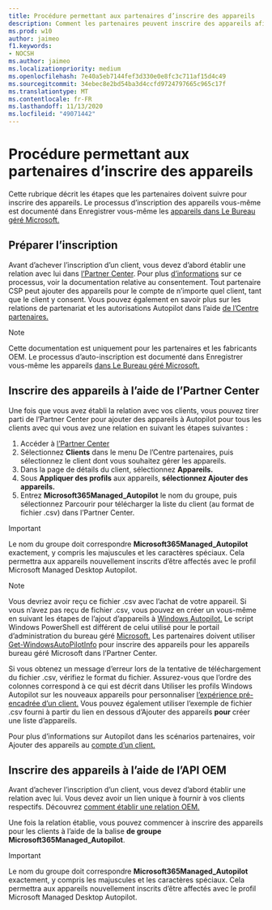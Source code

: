 ```yaml
---
title: Procédure permettant aux partenaires d’inscrire des appareils
description: Comment les partenaires peuvent inscrire des appareils afin qu’ils soient gérés par Bureau géré Microsoft
ms.prod: w10
author: jaimeo
f1.keywords:
- NOCSH
ms.author: jaimeo
ms.localizationpriority: medium
ms.openlocfilehash: 7e40a5eb7144fef3d330e0e8fc3c711af15d4c49
ms.sourcegitcommit: 34ebec8e2bd54ba3d4ccfd9724797665c965c17f
ms.translationtype: MT
ms.contentlocale: fr-FR
ms.lasthandoff: 11/13/2020
ms.locfileid: "49071442"
---
```

# <a name="steps-for-partners-to-register-devices"></a>Procédure permettant aux partenaires d’inscrire des appareils


Cette rubrique décrit les étapes que les partenaires doivent suivre pour inscrire des appareils. Le processus d’inscription des appareils vous-même est documenté dans Enregistrer vous-même les [appareils dans Le Bureau géré Microsoft.](register-devices-self.md)



## <a name="prepare-for-registration"></a>Préparer l’inscription 
Avant d’achever l’inscription d’un client, vous devez d’abord établir une relation avec lui dans [l’Partner Center](https://partner.microsoft.com/dashboard). Pour plus [d’informations](https://docs.microsoft.com/windows/deployment/windows-autopilot/registration-auth#csp-authorization) sur ce processus, voir la documentation relative au consentement. Tout partenaire CSP peut ajouter des appareils pour le compte de n’importe quel client, tant que le client y consent. Vous pouvez également en savoir plus sur les relations de partenariat et les autorisations Autopilot dans l’aide [de l’Centre partenaires.](https://docs.microsoft.com/partner-center/customers_revoke_admin_privileges#windows-autopilot)


> [!NOTE]
> Cette documentation est uniquement pour les partenaires et les fabricants OEM. Le processus d’auto-inscription est documenté dans Enregistrer vous-même les appareils [dans Le Bureau géré Microsoft.](register-devices-self.md)


## <a name="register-devices-by-using-partner-center"></a>Inscrire des appareils à l’aide de l’Partner Center

Une fois que vous avez établi la relation avec vos clients, vous pouvez tirer parti de l’Partner Center pour ajouter des appareils à Autopilot pour tous les clients avec qui vous avez une relation en suivant les étapes suivantes :

1. Accéder à [l’Partner Center](https://partner.microsoft.com/dashboard)
2. Sélectionnez **Clients** dans le menu De l’Centre partenaires, puis sélectionnez le client dont vous souhaitez gérer les appareils.
3. Dans la page de détails du client, sélectionnez **Appareils.**
4. Sous **Appliquer des profils** aux appareils, **sélectionnez Ajouter des appareils.**
5. Entrez **Microsoft365Managed_Autopilot** le nom du groupe,  puis sélectionnez Parcourir pour télécharger la liste du client (au format de fichier .csv) dans l’Partner Center.


> [!IMPORTANT]
> Le nom du groupe doit correspondre **Microsoft365Managed_Autopilot** exactement, y compris les majuscules et les caractères spéciaux. Cela permettra aux appareils nouvellement inscrits d’être affectés avec le profil Microsoft Managed Desktop Autopilot.

>[!NOTE]
> Vous devriez avoir reçu ce fichier .csv avec l’achat de votre appareil. Si vous n’avez pas reçu de fichier .csv, vous pouvez en créer un vous-même en suivant les étapes de l’ajout d’appareils à [Windows Autopilot.](https://docs.microsoft.com/windows/deployment/windows-autopilot/add-devices#collecting-the-hardware-id-from-existing-devices-using-powershell) Le script Windows PowerShell est différent de celui utilisé pour le portail d’administration du bureau géré [Microsoft.](https://docs.microsoft.com/microsoft-365/managed-desktop/get-started/register-devices-self?view=o365-worldwide#obtain-the-hardware-hash) Les partenaires doivent utiliser [Get-WindowsAutoPilotInfo](https://www.powershellgallery.com/packages/Get-WindowsAutoPilotInfo) pour inscrire des appareils pour les appareils bureau géré Microsoft dans l’Partner Center.

Si vous obtenez un message d’erreur lors de la tentative de téléchargement du fichier .csv, vérifiez le format du fichier. Assurez-vous que l’ordre des colonnes correspond à ce qui est décrit dans Utiliser les profils Windows Autopilot sur les nouveaux appareils pour personnaliser [l’expérience pré-encadrée d’un client.](https://docs.microsoft.com/partner-center/autopilot#add-devices-to-a-customers-account) Vous pouvez également utiliser l’exemple de fichier .csv fourni à partir du lien en dessous d’Ajouter des appareils **pour** créer une liste d’appareils. 

Pour plus d’informations sur Autopilot dans les scénarios partenaires, voir Ajouter des appareils au [compte d’un client.](https://docs.microsoft.com/partner-center/autopilot#add-devices-to-a-customers-account)


## <a name="register-devices-by-using-the-oem-api"></a>Inscrire des appareils à l’aide de l’API OEM

Avant d’achever l’inscription d’un client, vous devez d’abord établir une relation avec lui. Vous devez avoir un lien unique à fournir à vos clients respectifs. Découvrez [comment établir une relation OEM.](https://docs.microsoft.com/windows/deployment/windows-autopilot/registration-auth#oem-authorization)

Une fois la relation établie, vous pouvez commencer à inscrire des appareils pour les clients à l’aide de la balise **de groupe Microsoft365Managed_Autopilot**.

> [!IMPORTANT]
> Le nom du groupe doit correspondre **Microsoft365Managed_Autopilot** exactement, y compris les majuscules et les caractères spéciaux. Cela permettra aux appareils nouvellement inscrits d’être affectés avec le profil Microsoft Managed Desktop Autopilot.
